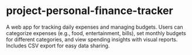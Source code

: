 # project-personal-finance-tracker
A web app for tracking daily expenses and managing budgets. Users can categorize expenses (e.g., food, entertainment, bills), set monthly budgets for different categories, and view spending insights with visual reports. Includes CSV export for easy data sharing.
